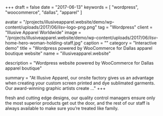 +++
draft = false
date = "2017-06-13"
keywords = [
  "wordpress",
  "woocommerce",
  "dallas",
  "apparel"
]

avatar = "/projects/illusiveapparel.website/demo/wp-content/uploads/2017/06/ilsv-logo-png.png"
tag = "Wordpress"
client = "Illusive Apparel Worldwide"
image = "/projects/illusiveapparel.website/demo/wp-content/uploads/2017/06/ilsv-home-hero-woman-holding-staff.jpg"
caption = ""
category = "Interactive demo"
title = "Wordpress powered by WooCommerce for Dallas apparel boutique website"
name = "illusiveapparel.website"

description = "Wordpress website powered by WooCommerce for Dallas apparel boutique"

summary = "At Illusive Apparel, our onsite factory gives us an advantage when creating your custom screen printed and dye sublimated garments. Our award-winning graphic artists create ..."
+++

 fresh and cutting edge designs, our quality control managers ensure only the most superior products get out the door, and the rest of our staff is always available to make sure you’re treated like family.
